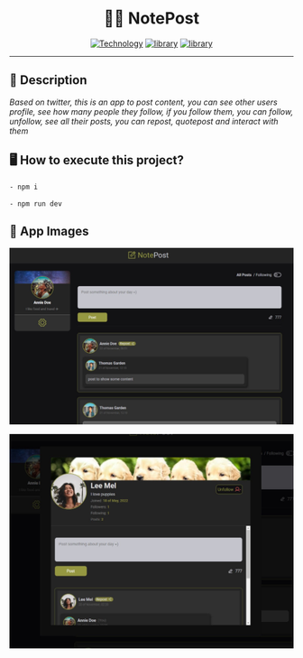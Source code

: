 <h1 align="center">✍🏻 NotePost</h1>

[Vite-url]: https://vitejs.dev/
[Vite-image]: https://img.shields.io/badge/Vite-646CFF?style=square&logo=Vite&logoColor=646CFF&labelColor=gray&label=^3.2.3

[ReactJS-url]: https://ReactJS.org/
[ReactJS-image]: https://img.shields.io/badge/React-blue?style=square&logo=React&logoColor=blue&labelColor=gray&label=^18.0.24

[Typescript-url]: https://www.typescriptlang.org/
[Typescript-image]: https://img.shields.io/badge/Typescript-blue?style=square&logo=typescript&logoColor=blue&labelColor=gray&label=~^4.6.4

<div align="center">

[![Technology][Vite-image]][Vite-url] [![library][ReactJS-image]][ReactJS-url] [![library][Typescript-image]][Typescript-url]

</div>

---

<h2>📝 Description</h2>

_Based on twitter, this is an app to post content, you can see other users profile, see how many people they follow, if you follow them, you can follow, unfollow, see all their posts, you can repost, quotepost and interact with them_


<h2>🖥 How to execute this project?</h2>

```
- npm i
```

```
- npm run dev
```


<h2>📸 App Images</h2>

[![dodoingdid](https://raw.githubusercontent.com/rickson-simoes/NotePost/master/public/imgs_samples/notepost.jpg "Project view")](https://raw.githubusercontent.com/rickson-simoes/NotePost/master/public/imgs_samples/notepost.jpg "Project Demonstration")

[![notepost2](https://raw.githubusercontent.com/rickson-simoes/NotePost/master/public/imgs_samples/notepost2.jpg "Add new task")](https://raw.githubusercontent.com/rickson-simoes/NotePost/master/public/imgs_samples/notepost2.jpg "Project Demonstration")